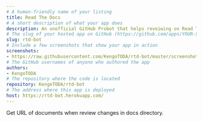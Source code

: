 ```yaml
---
# A human-friendly name of your listing
title: Read The Docs
# A short description of what your app does
description: An unofficial GitHub Probot that helps reveiwing on Read The Docs
# The slug of your hosted app on GitHub (https://github.com/apps/YOUR-SLUG)
slug: rtd-bot
# Include a few screenshots that show your app in action
screenshots:
- https://raw.githubusercontent.com/KengoTODA/rtd-bot/master/screenshot.png
# The GitHub usernames of anyone who authored the app
authors:
- KengoTODA
# The repository where the code is located
repository: KengoTODA/rtd-bot
# The address where this app is deployed
host: https://rtd-bot.herokuapp.com/
---
```


Get URL of documents when review changes in docs directory.
